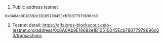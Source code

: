 1. Public address testnet
```
0x8A0Ab8E18692e1B10510045Ecb7B077979696c63
```

2. Testnet detail:
https://alfajores-blockscout.celo-testnet.org/address/0x8A0Ab8E18692e1B10510045Ecb7B077979696c63/transactions